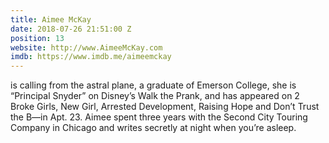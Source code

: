 ```yaml
---
title: Aimee McKay
date: 2018-07-26 21:51:00 Z
position: 13
website: http://www.AimeeMcKay.com
imdb: https://www.imdb.me/aimeemckay
---
```


is calling from the astral plane, a graduate of Emerson College, she is “Principal Snyder” on Disney’s Walk the Prank, and has appeared on 2 Broke Girls, New Girl, Arrested Development, Raising Hope and Don’t Trust the B—in Apt. 23. Aimee spent three years with the Second City Touring Company in Chicago and writes secretly at night when you’re asleep.